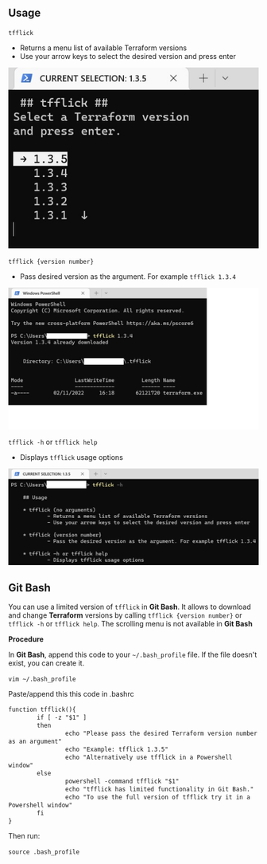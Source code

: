## Usage

 `tfflick`
* Returns a menu list of available Terraform versions
* Use your arrow keys to select the desired version and press enter

![alt text](tfflick_no_args.jpg)

 `tfflick {version number}`
* Pass desired version as the argument. For example `tfflick 1.3.4`

![alt text](tfflick_pass_version.jpg)

 `tfflick -h` or `tfflick help`
* Displays `tfflick` usage options

![alt text](tfflick_help_menu.jpg)

## Git Bash

You can use a limited version of `tfflick` in **Git Bash**. It allows to download and change **Terraform** versions by calling `tfflick {version number}` or `tfflick -h` or `tfflick help`. 
The scrolling menu is not available in **Git Bash**

**Procedure**

In **Git Bash**, append this code to your `~/.bash_profile` file. If the file doesn't exist, you can create it.

`vim ~/.bash_profile`

Paste/append this this code in .bashrc

```
function tfflick(){
        if [ -z "$1" ]
        then
                echo "Please pass the desired Terraform version number as an argument"
                echo "Example: tfflick 1.3.5"
				echo "Alternatively use tfflick in a Powershell window"
        else
                powershell -command tfflick "$1"
				echo "tfflick has limited functionality in Git Bash."
				echo "To use the full version of tfflick try it in a Powershell window"
        fi
}
```

Then run: 

`source .bash_profile`
